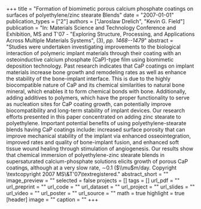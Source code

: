 +++
title = "Formation of biomimetic porous calcium phosphate coatings on surfaces of polyethylene/zinc stearate Blends"
date = "2007-01-01"
publication_types = ["2"]
authors = ["Jaroslaw Drelich", "Kevin G. Field"]
publication = "In: Materials Science and Technology Conference and Exhibition, MS and T'07 - \"Exploring Structure, Processing, and Applications Across Multiple Materials Systems\", (3), _pp. 1468--1479_"
abstract = "Studies were undertaken investigating improvements to the biological interaction of polymeric implant materials through their coating with an osteoinductive calcium phosphate (CaP)-type film using biomimetic deposition technology. Past research indicates that CaP coatings on implant materials increase bone growth and remodeling rates as well as enhance the stability of the bone-implant interface. This is due to the highly biocompatible nature of CaP and its chemical similarities to natural bone mineral, which enables it to form chemical bonds with bone. Additionally, adding additives to polymers, which have the proper functionality to serve as nucleation sites for CaP coating growth, can potentially improve biocompatibility and long-term stability of implant devices. Our research efforts presented in this paper concentrated on adding zinc stearate to polyethylene. Important potential benefits of using polyethylene-stearate blends having CaP coatings include: increased surface porosity that can improve mechanical stability of the implant via enhanced osseointegration, improved rates and quality of bone-implant fusion, and enhanced soft tissue wound healing through stimulation of angiogenesis. Our results show that chemical immersion of polyethylene-zinc stearate blends in supersaturated calcium-phosphate solutions elicits growth of porous CaP coatings, although at a very slow rate, ∼0.1 ($\\mu$m/day. Copyright \\textcopyright 2007 MS\\&T'07\\textregistered."
abstract_short = ""
image_preview = ""
selected = false
projects = []
tags = []
url_pdf = ""
url_preprint = ""
url_code = ""
url_dataset = ""
url_project = ""
url_slides = ""
url_video = ""
url_poster = ""
url_source = ""
math = true
highlight = true
[header]
image = ""
caption = ""
+++
